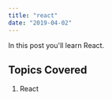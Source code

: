 ```yaml
---
title: "react"
date: "2019-04-02"
---
```


In this post you'll learn React.

## Topics Covered

1. React
